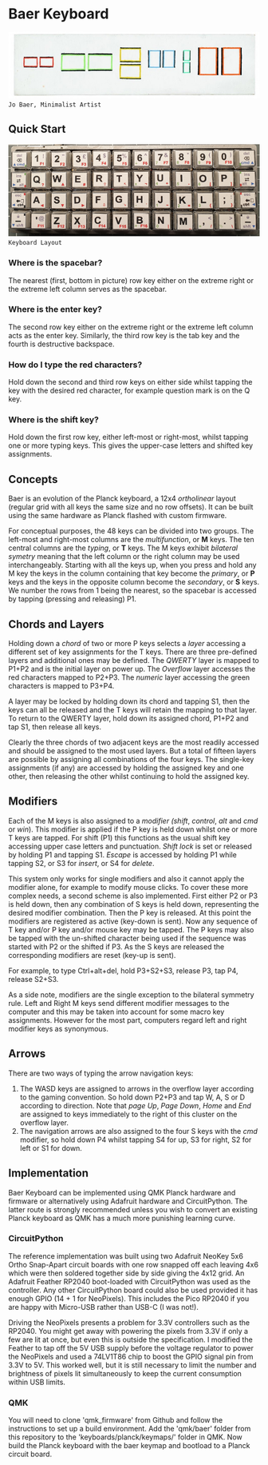 # Baer Keyboard

![Diptychs by Jo Baer](/Docs/diptychs.png)
`Jo Baer, Minimalist Artist`
## Quick Start

![Baer Keyboard Product Shot](/Docs/Keyboard.png)
`Keyboard Layout`
### Where is the spacebar?
The nearest (first, bottom in picture) row key either on the extreme right or the extreme left column serves as the spacebar.
### Where is the enter key?
The second row key either on the extreme right or the extreme left column acts as the enter key. Similarly, the third row key is the tab key and the fourth is destructive backspace.
### How do I type the red characters?
Hold down the second and third row keys on either side whilst tapping the key with the desired red character, for example question mark is on the Q key.
### Where is the shift key?
Hold down the first row key, either left-most or right-most, whilst tapping one or more typing keys. This gives the upper-case letters and shifted key assignments.
## Concepts
Baer is an evolution of the Planck keyboard, a 12x4 _ortholinear_ layout (regular grid with all keys the same size and no row offsets). It can be built using the same hardware as Planck flashed with custom firmware.

For conceptual purposes, the 48 keys can be divided into two groups. The left-most and right-most columns are the _multifunction_, or **M** keys. The ten central columns are the _typing_, or **T** keys. The M keys exhibit _bilateral symetry_ meaning that the left column or the right column may be used interchangeably. Starting with all the keys up, when you press and hold any M key the keys in the column containing that key become the _primary_, or **P** keys and the keys in the opposite column become the _secondary_, or **S** keys. We number the rows from 1 being the nearest, so the spacebar is accessed by tapping (pressing and releasing) P1.

## Chords and Layers
Holding down a _chord_ of two or more P keys selects a _layer_ accessing a different set of key assignments for the T keys. There are three pre-defined layers and additional ones may be defined. The _QWERTY_ layer is mapped to P1+P2 and is the initial layer on power up. The _Overflow_ layer accesses the red characters mapped to P2+P3. The _numeric_ layer accessing the green characters is mapped to P3+P4.

A layer may be locked by holding down its chord and tapping S1, then the keys can all be released and the T keys will retain the mapping to that layer. To return to the QWERTY layer, hold down its assigned chord, P1+P2 and tap S1, then release all keys.

Clearly the three chords of two adjacent keys are the most readily accessed and should be assigned to the most used layers. But a total of fifteen layers are possible by assigning all combinations of the four keys. The single-key assignments (if any) are accessed by holding the assigned key and one other, then releasing the other whilst continuing to hold the assigned key.

## Modifiers
Each of the M keys is also assigned to a _modifier_ _(shift_, _control_, _alt_ and _cmd_ or _win_). This modifier is applied if the P key is held down whilst one or more T keys are tapped. For shift (P1) this functions as the usual shift key accessing upper case letters and punctuation. _Shift lock_ is set or released by holding P1 and tapping S1. _Escape_ is accessed by holding P1 while tapping S2, or S3 for _insert_, or S4 for _delete_.

This system only works for single modifiers and also it cannot apply the modifier alone, for example to modify mouse clicks. To cover these more complex needs, a second scheme is also implemented. First either P2 or P3 is held down, then any combination of S keys is held down, representing the desired modifier combination. Then the P key is released. At this point the modifiers are registered as active (key-down is sent). Now any sequence of T key and/or P key and/or mouse key may be tapped. The P keys may also be tapped with the un-shifted character being used if the sequence was started with P2 or the shifted if P3. As the S keys are released the corresponding modifiers are reset (key-up is sent).

For example, to type Ctrl+alt+del, hold P3+S2+S3, release P3, tap P4, release S2+S3.

As a side note, modifiers are the single exception to the bilateral symmetry rule. Left and Right M keys send different modifier messages to the computer and this may be taken into account for some macro key assignments. However for the most part, computers regard left and right modifier keys as synonymous.

## Arrows
There are two ways of typing the arrow navigation keys:

1. The WASD keys are assigned to arrows in the overflow layer according to the gaming convention. So hold down P2+P3 and tap W, A, S or D according to direction. Note that _page Up_, _Page Down_, _Home_ and _End_ are assigned to keys immediately to the right of this cluster on the overflow layer.
2. The navigation arrows are also assigned to the four S keys with the _cmd_ modifier, so hold down P4 whilst tapping S4 for up, S3 for right, S2 for left or S1 for down.

## Implementation
Baer Keyboard can be implemented using QMK Planck hardware and firmware or alternatively using Adafruit hardware and CircuitPython. The latter route is strongly recommended unless you wish to convert an existing Planck keyboard as QMK has a much more punishing learning curve.

### CircuitPython
The reference implementation was built using two Adafruit NeoKey 5x6 Ortho Snap-Apart circuit boards with one row snapped off each leaving 4x6 which were then soldered together side by side giving the 4x12 grid. An Adafruit Feather RP2040 boot-loaded with CircuitPython was used as the controller. Any other CircuitPython board could also be used provided it has enough GPIO (14 + 1 for NeoPixels). This includes the Pico RP2040 if you are happy with Micro-USB rather than USB-C (I was not!).

Driving the NeoPixels presents a problem for 3.3V controllers such as the RP2040. You might get away with powering the pixels from 3.3V if only a few are lit at once, but even this is outside the specification. I modified the Feather to tap off the 5V USB supply before the voltage regulator to power the NeoPixels and used a 74LV1T86 chip to boost the GPIO signal pin from 3.3V to 5V. This worked well, but it is still necessary to limit the number and brightness of pixels lit simultaneously to keep the current consumption within USB limits.

### QMK
You will need to clone 'qmk_firmware' from Github and follow the instructions to set up a build environment. Add the 'qmk/baer' folder from this repository to the 'keyboards/planck/keymaps/' folder in QMK. Now build the Planck keyboard with the baer keymap and bootload to a Planck circuit board.
